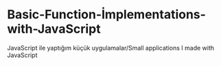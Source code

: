 # Basic-Function-İmplementations-with-JavaScript
 JavaScript ile yaptığım küçük uygulamalar/Small applications I made with JavaScript
